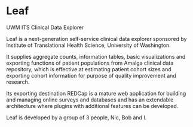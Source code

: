 # Leaf
UWM ITS Clinical Data Explorer

Leaf is a next-generation self-service clinical data explorer sponsored by Institute of Translational Health Science, University of Washington.

It supplies aggregate counts, information tables, basic visualizations and exporting functions of patient populations from Amalga clinical data repository, which is effective at estimating patient cohort sizes and exporting cohort information for purpose of quality improvement and research. 

Its exporting destination REDCap is a mature web application for building and managing online surveys and databases and has an extendable architecture where plugins with additional features can be developed. 

Leaf is developed by a group of 3 people, Nic, Bob and I.
